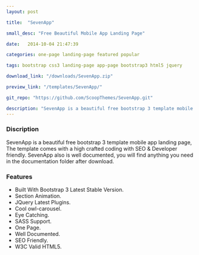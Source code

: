 ```yaml
---
layout: post

title:  "SevenApp"

small_desc: "Free Beautiful Mobile App Landing Page"

date:   2014-10-04 21:47:39

categories: one-page landing-page featured popular

tags: bootstrap css3 landing-page app-page bootstrap3 html5 jquery

download_link: "/downloads/SevenApp.zip"

preview_link: "/templates/SevenApp/"

git_repo: "https://github.com/ScoopThemes/SevenApp.git"

description: "SevenApp is a beautiful free bootstrap 3 template mobile app landing page, The template comes with a high crafted coding with SEO & Developer friendly. SevenApp also is well documented, you will find anything you need in the documentation folder after download."
---
```



### Discription ###

SevenApp is a beautiful free bootstrap 3 template mobile app landing page, The template comes with a high crafted coding with SEO & Developer friendly.
SevenApp also is well documented, you will find anything you need in the documentation folder after download.

### Features ###

+ Built With Bootstrap 3 Latest Stable Version.
+ Section Animation.
+ JQuery Latest Plugins.
+ Cool owl-carousel.
+ Eye Catching.
+ SASS Support.
+ One Page.
+ Well Documented.
+ SEO Friendly.
+ W3C Valid HTML5.
